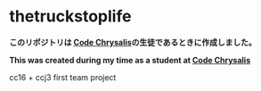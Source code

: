 # thetruckstoplife

**このリポジトリは [Code Chrysalis](https://www.codechrysalis.io/)の生徒であるときに作成しました。**
<br />

**This was created during my time as a student at [Code Chrysalis](https://www.codechrysalis.io/)**

cc16 + ccj3 first team project
